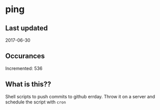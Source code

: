 # ping

## Last updated
2017-06-30

## Occurances
Incremented: 536

## What is this??
Shell scripts to push commits to github errday. Throw it on a server and schedule the script with `cron`


